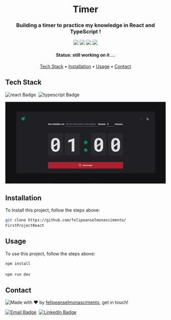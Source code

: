 <h1 align="center">
	 Timer
</h1>

<h3 align="center">
	Building a timer to practice my knowledge in React and TypeScript !
</h3>

<p align="center">
	<img src="https://img.shields.io/badge/PRs-welcome-brightgreen.svg?style=flat-square"/>
	<img src="https://img.shields.io/github/repo-size/felipeanselmonascimento/FirstProjectReact?color=green"/>
	<img src="https://img.shields.io/github/last-commit/felipeanselmonascimento/FirstProjectReact?color=green"/>
	<img src="https://img.shields.io/github/languages/count/felipeanselmonascimento/FirstProjectReact?color=green"/>
</p>

<h4 align="center">
	Status: still working on it ...
</h4>

<p align="center">
	<a href="#tech-stack">Tech Stack</a> •
	<a href="#installation">Installation</a> •
	<a href="#usage">Usage</a> • 
	<a href="#contact">Contact</a> 
</p>

## Tech Stack
<img src="https://img.shields.io/badge/React-05122A?style=flat&logo=react" alt="react Badge" height="25">&nbsp;
<img src="https://img.shields.io/badge/Typescript-05122A?style=flat&logo=typescript" alt="typescript Badge" height="25">&nbsp;

<div align="center"> 
    <img src="./src/assets/timerignite.png"/>
</div>

## Installation
To Install this project, follow the steps above:
```bash
git clone https://github.com/felipeanselmonascimento/
FirstProjectReact
```

## Usage
To use this project, follow the steps above:
```bash
npm install

npm run dev
```

## Contact
<img align="left" src="https://avatars.githubusercontent.com/felipeanselmonascimento?size=100">

Made with ❤️ by [felipeanselmonascimento](https://github.com/felipeanselmonascimento), get in touch!

<a href="mailto:felipeanselmodonascimento@gmail.com" target="_blank"><img src="https://img.shields.io/badge/Email-D14836?style=flat&logo=gmail&logoColor=white" alt="Email Badge" height="25"></a>&nbsp;
<a href="https://www.linkedin.com/in/felipe-anselmo-do-nascimento-394042232/" target="_blank"><img src="https://img.shields.io/badge/Linkedin-0077B5?style=flat&logo=linkedin&logoColor=white" alt="LinkedIn Badge" height="25"></a>&nbsp;

<br clear="left"/>
